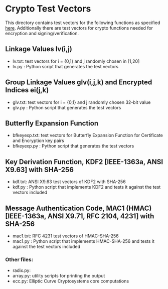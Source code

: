 Crypto Test Vectors
===================

This directory contains test vectors for the following functions as specified 
[here](http://wiki.campllc.org/display/SP/Modifications+to+Crypto+Primitives+v0.2-2015-08-18).
Additionally there are test vectors for crypto functions needed for encryption
and signing/verification.

Linkage Values lv(i,j)
----------------------
- lv.txt: test vectors for i = {0,1} and j randomly chosen in [1,20]  
- lv.py : Python script that generates the test vectors

Group Linkage Values glv(i,j,k) and Encrypted Indices ei(j,k)
-------------------------------------------------------------
- glv.txt: test vectors for i = {0,1} and j randomly chosen 32-bit value  
- glv.py : Python script that generates the test vectors

Butterfly Expansion Function
----------------------------
- bfkeyexp.txt: test vectors for Butterfly Expansion Function for Certificate and
              Encryption key pairs  
- bfkeyexp.py : Python script that generates the test vectors

Key Derivation Function, KDF2 [IEEE-1363a, ANSI X9.63] with SHA-256
-------------------------------------------------------------------
- kdf.txt: ANSI X9.63 test vectors of KDF2 with SHA-256  
- kdf.py : Python script that implements KDF2 and tests it against the test
           vectors included

Message Authentication Code, MAC1 (HMAC)[IEEE-1363a, ANSI X9.71, RFC 2104, 4231] with SHA-256
---------------------------------------------------------------------------------------------
- mac1.txt: RFC 4231 test vectors of HMAC-SHA-256  
- mac1.py : Python script that implements HMAC-SHA-256 and tests it against the test
            vectors included

### Other files:
- radix.py:  
- array.py: utility scripts for printing the output  
- ecc.py: Elliptic Curve Cryptosystems core computations
